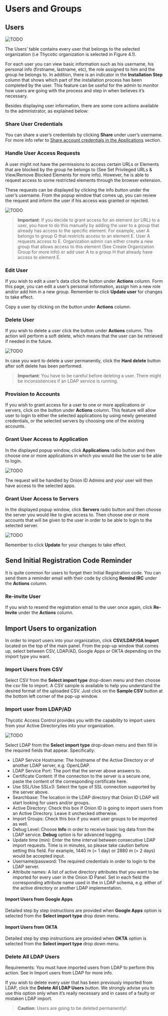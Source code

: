 [title]: # (Users & Groups)
[tags]: # (thycotic access control)
[priority]: # (5)
# Users and Groups

## Users

![TODO](images/users.png "Users table")

The Users’ table contains every user that belongs to the selected organization (i.e Thycotic organization is selected in Figure 4.1).

For each user you can view basic information such as his username, his personal info (firstname, lastname, etc), the role assigned to him and the group he belongs to. In addition, there is an indicator in the __Installation Step__ column that shows which part of the installation process has been completed by the user. This feature can be useful for the admin to monitor how users are going with the process and step in when believes it’s necessary.

Besides displaying user information, there are some core actions available to the administrator, as explained below:

### Share User Credentials

You can share a user’s credentials by clicking __Share__ under user’s username. For more info refer to [Share account credentials in the Applications](../applications/cfg.md) section.

### Handle User Access Requests

A user might not have the permissions to access certain URLs or Elements that are blocked by the group he belongs to (See Set Privileged URLs & View/Remove Blocked Elements for more info). However, he is able to request access to some restricted elements through the browser extension.

These requests can be displayed by clicking the info button under the user’s username. From the popup window that comes up, you can review the request and inform the user if his access was granted or rejected. 

![TODO](images/access-req.png "User access requests")

>**Important**: If you decide to grant access for an element (or URL) to a user, you have to do this manually by adding the user to a group that already has access to the specific element. For example, user A belongs to group G that restricts access to an element E. User A requests access to E. Organization admin can either create a new group that allows access to this element (See Create Organization Group for more info) or add user A to a group H that already have access to element E. 

### Edit User

If you wish to edit a user’s data click the button under __Actions__ column. Form this page, you can edit a user’s personal information, assign him a new role and/or add him in a new group. Remember to click __Update user__ for changes to take effect.

Copy a user by clicking on the   button under __Actions__ column.

### Delete User

If you wish to delete a user click the  button under __Actions__ column. This action will perform a soft delete, which means that the user can be retrieved if needed in the future.

![TODO](images/soft-del.png "Soft deleted user")

In case you want to delete a user permanently, click the __Hard delete__ button after soft delete has been performed.

>**Important**: You have to be careful before deleting a user. There might be inconsistencies if an LDAP service is running.

### Provision to Accounts

If you wish to grant access for a user to one or more applications or servers, click on the button under __Actions__ column. This feature will allow user to login to either the selected applications by using newly generated credentials, or the selected servers by choosing one of the existing accounts.

### Grant User Access to Application

In the displayed popup window, click __Applications__ radio button and then choose one or more applications in which you would like the user to be able to login. 

![TODO](images/prov-acct-apps.png "Provision to accounts - Applications")

The request will be handled by Onion ID Admins and your user will then have access to the selected apps. 

### Grant User Access to Servers

In the displayed popup window, click __Servers__ radio button and then choose the server you would like to give access to. Then choose one or more accounts that will be given to the user in order to be able to login to the selected server.

![TODO](images/prov-acct-servers.png "Provision to accounts - Servers")

Remember to click __Update__ for your changes to take effect.

## Send Initial Registration Code Reminder

It is quite common for users to forget their Initial Registration code. You can send them a reminder email with their code by clicking __Remind IRC__ under the __Actions__ column.

### Re-invite User

If you wish to resend the registration email to the user once again, click __Re-Invite__ under the __Actions__ column.

## Import Users to organization

In order to import users into your organization, click __CSV/LDAP/GA Import__ located on the top of the main panel. From the pop-up window that comes up, select between CSV, LDAP/AD, Google Apps or OKTA depending on the import type you want.

### Import Users from CSV

Select CSV from the __Select import type__ drop-down menu and then choose the csv file to import. A CSV sample is available to help you understand the desired format of the uploaded CSV. Just click on the __Sample CSV__ button at the bottom left corner of the pop-up window.

### Import user from LDAP/AD

Thycotic Access Control provides you with the capability to import users from your Active Directory/ies into your organization.

![TODO](images/ldap-import.png "LDAP import")

Select LDAP from the __Select import type__ drop-down menu and then fill in the required fields that appear. Specifically: 

* LDAP Service Hostname: The hostname of the Active Directory or of another LDAP server, e.g. OpenLDAP.
* LDAP Service Port: The port that the server above answers to.
* Certificate Content: If the connection to the server is a secure one, paste the content of the corresponding certificate here.
* Use SSL/Use SSLv3: Select the type of SSL connection supported by the server above.
* Searchbase: The location in the LDAP directory that Onion ID LDAP will start looking for users and/or groups.
* Active Directory: Check this box if Onion ID is going to import users from an Active Directory. Leave it unchecked otherwise.
* Import Groups: Check this box if you want user groups to be imported as well.
* Debug Level: Choose __Info__ in order to receive basic log data from the LDAP service. __Debug__ option is for advanced logging.
* Update time (min): Enter the time interval between consecutive LDAP import requests. Time is in minutes, so please take caution before setting this field. For example, 1440 m (= 1 day) or 2880 m (= 2 days) would be accepted input.
* Username/password: The required credentials in order to login to the LDAP server.
* Attribute names: A list of active directory attributes that you want to be imported for every user in the Onion ID Panel. Set in each field the corresponding attribute name used in the in LDAP schema, e.g. either of the active directory or another LDAP implementation.

#### Import Users from Google Apps

Detailed step by step instructions are provided when __Google Apps__ option is selected from the __Select import type__ drop down menu.

#### Import Users from OKTA

Detailed step by step instructions are provided when __ΟΚΤΑ__ option is selected from the __Select import type__ drop down menu.

### Delete All LDAP Users

Requirements: You must have imported users from LDAP to perform this action. See in Import users from LDAP for more info.

If you wish to delete every user that has been previously imported from LDAP, click the __Delete All LDAP Users__ button. We strongly advise you to use this option only when it’s really necessary and in cases of a faulty or mistaken LDAP import.

>**Caution**: Users are going to be deleted permanently!
 

